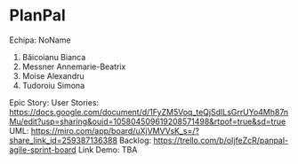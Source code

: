 # PlanPal
Echipa: NoName
1. Băicoianu Bianca
2. Messner Annemarie-Beatrix
3. Moise Alexandru
4. Tudoroiu Simona

Epic Story:
User Stories: https://docs.google.com/document/d/1FyZM5Voq_teQjSdILsGrrUYo4Mh87nMu/edit?usp=sharing&ouid=105804509619208571498&rtpof=true&sd=true
UML: https://miro.com/app/board/uXjVMVVsK_s=/?share_link_id=259387136388
Backlog: https://trello.com/b/oIjfeZcR/panpal-agile-sprint-board
Link Demo: TBA
